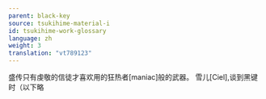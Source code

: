 ```yaml
---
parent: black-key
source: tsukihime-material-i
id: tsukihime-work-glossary
language: zh
weight: 3
translation: "vt789123"
---
```


盛传只有虔敬的信徒才喜欢用的狂热者[maniac]般的武器。
雪儿[Ciel],谈到黑键时（以下略
